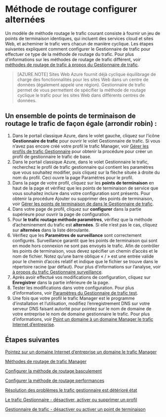 <properties
   pageTitle="Configurer le Gestionnaire de trafic arrondir robin le trafic routage méthode | Microsoft Azure"
   description="Cet article vous aideront à configurer alternées équilibrage de charge pour vos points de terminaison gestionnaire le trafic."
   services="traffic-manager"
   documentationCenter=""
   authors="sdwheeler"
   manager="carmonm"
   editor="tysonn" />
<tags
   ms.service="traffic-manager"
   ms.devlang="na"
   ms.topic="article"
   ms.tgt_pltfrm="na"
   ms.workload="infrastructure-services"
   ms.date="10/18/2016"
   ms.author="sewhee" />
<!-- repub for nofollow -->

# <a name="configure-round-robin-routing-method"></a>Méthode de routage configurer alternées

Un modèle de méthode routage le trafic courant consiste à fournir un jeu de points de terminaison identiques, qui incluent des services cloud et sites Web, et acheminer le trafic vers chacun de manière cyclique. Les étapes suivantes expliquent comment configurer le Gestionnaire de trafic pour effectuer ce type de la méthode de routage du trafic. Pour plus d’informations sur les méthodes de routage de trafic différent, voir [méthodes de routage de trafic à propos du Gestionnaire de trafic](traffic-manager-routing-methods.md).

>[AZURE.NOTE] Sites Web Azure fournit déjà cyclique équilibrage de charge des fonctionnalités pour les sites Web dans un centre de données (également appelé une région). Gestionnaire de trafic permet de vous permettent de spécifier la méthode de routage cyclique le trafic pour les sites Web dans différents centres de données.

## <a name="routing-traffic-equally-round-robin-across-a-set-of-endpoints"></a>Un ensemble de points de terminaison de routage le trafic de façon égale (arrondir robin) :

1. Dans le portail classique Azure, dans le volet gauche, cliquez sur l’icône **Gestionnaire de trafic** pour ouvrir le volet Gestionnaire de trafic. Si vous n’avez pas encore créé votre profil le trafic Manager, voir [Gérer les profils de trafic Gestionnaire](traffic-manager-manage-profiles.md) pour obtenir la procédure pour créer un profil de gestionnaire le trafic de base.
2. Dans le portail classique Azure, dans le volet Gestionnaire le trafic, recherchez le profil de trafic gestionnaire qui contient les paramètres que vous souhaitez modifier, puis cliquez sur la flèche située à droite du nom du profil. Ceci ouvre la page Paramètres pour le profil.
3. Dans la page de votre profil, cliquez sur les **points de terminaison** en haut de la page et vérifiez que les points de terminaison de service que vous souhaitez inclure dans votre configuration sont présents. Pour obtenir la procédure Ajouter ou supprimer des points de terminaison, voir [Gérer les points de terminaison de dans le Gestionnaire de trafic](traffic-manager-endpoints.md).
4. Dans votre page de profil, cliquez sur **configurer** dans la partie supérieure pour ouvrir la page de configuration.
5. Pour **le trafic routage méthode paramètres**, vérifiez que la méthode d’acheminement du trafic est **alternées**. Si elle n’est pas le cas, cliquez sur **alternées** dans la liste déroulante.
6. Vérifiez que les **Paramètres de surveillance** sont correctement configurés. Surveillance garantit que les points de terminaison qui sont en mode hors connexion ne sont pas envoyés le trafic. Afin de contrôler les points de terminaison, vous devez spécifier un chemin d’accès et le nom de fichier. Notez qu’une barre oblique « / » est une entrée valide pour le chemin d’accès relatif et indique que le fichier se trouve dans le répertoire racine (par défaut). Pour plus d’informations sur l’analyse, voir [à propos du trafic Gestionnaire surveillance](traffic-manager-monitoring.md).
7. Après avoir effectué vos modifications de configuration, cliquez sur **Enregistrer** dans la partie inférieure de la page.
8. Tester les modifications dans votre configuration. Pour plus d’informations, voir [Paramètres du Gestionnaire de trafic test](traffic-manager-testing-settings.md).
9. Une fois que votre profil le trafic Manager est le programme d’installation et l’utilisation, modifiez l’enregistrement DNS sur votre serveur DNS faisant autorité pour pointez sur le nom de domaine de votre entreprise le nom de domaine gestionnaire le trafic. Pour plus d’informations, voir [Point un domaine à un domaine Manager le trafic Internet d’entreprise](traffic-manager-point-internet-domain.md).

## <a name="next-steps"></a>Étapes suivantes


[Pointez sur un domaine Internet d’entreprise un domaine le trafic Manager](traffic-manager-point-internet-domain.md)

[Méthodes de routage de trafic Manager](traffic-manager-routing-methods.md)

[Configurer la méthode de routage basculement](traffic-manager-configure-failover-routing-method.md)

[Configurer la méthode de routage performances](traffic-manager-configure-performance-routing-method.md)

[Résolution des problèmes le trafic gestionnaire est détérioré état](traffic-manager-troubleshooting-degraded.md)

[Le trafic Gestionnaire - désactiver, activer ou supprimer un profil](disable-enable-or-delete-a-profile.md)

[Gestionnaire de trafic - désactiver ou activer un point de terminaison](disable-or-enable-an-endpoint.md)

